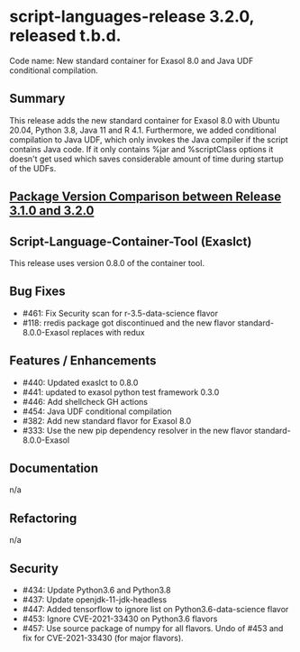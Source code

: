 # script-languages-release 3.2.0, released t.b.d.

Code name: New standard container for Exasol 8.0 and Java UDF conditional compilation. 

## Summary

This release adds the new standard container for Exasol 8.0 with Ubuntu 20.04, Python 3.8, Java 11 and R 4.1. Furthermore, we added conditional compilation to Java UDF, which only invokes the Java compiler if the script contains Java code. If it only contains %jar and %scriptClass options it doesn't get used which saves considerable amount of time during startup of the UDFs. 

## [Package Version Comparison between Release 3.1.0 and 3.2.0](package_diffs/3.2.0/README.md)
  
## Script-Language-Container-Tool (Exaslct)

This release uses version 0.8.0 of the container tool.

## Bug Fixes

 - #461: Fix Security scan for r-3.5-data-science flavor
 - #118: rredis package got discontinued and the new flavor standard-8.0.0-Exasol replaces with redux

## Features / Enhancements

 - #440: Updated exaslct to 0.8.0
 - #441: updated to exasol python test framework 0.3.0
 - #446: Add shellcheck GH actions
 - #454: Java UDF conditional compilation
 - #382: Add new standard flavor for Exasol 8.0
 - #333: Use the new pip dependency resolver in the new flavor standard-8.0.0-Exasol

## Documentation

n/a

## Refactoring

 n/a

## Security

 - #434: Update Python3.6 and Python3.8
 - #437: Update openjdk-11-jdk-headless
 - #447: Added tensorflow to ignore list on Python3.6-data-science flavor
 - #453: Ignore CVE-2021-33430 on Python3.6 flavors
 - #457: Use source package of numpy for all flavors. Undo of #453 and fix for CVE-2021-33430 (for major flavors).
